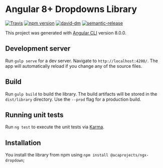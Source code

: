 # Angular 8+ Dropdowns Library

[![Travis](https://travis-ci.org/acaprojects/ngx-dropdown.svg)](https://travis-ci.org/acaprojects/ngx-dropdown)
[![npm version](https://badge.fury.io/js/%40acaprojects%2Fngx-dropdown.svg)](https://badge.fury.io/js/%40acaprojects%2Fngx-dropdown)
[![david-dm](https://david-dm.org/acaprojects/ngx-dropdown.svg)](https://david-dm.org/acaprojects/ngx-dropdown)
[![semantic-release](https://img.shields.io/badge/%20%20%F0%9F%93%A6%F0%9F%9A%80-semantic--release-e10079.svg)](https://github.com/semantic-release/semantic-release)

This project was generated with [Angular CLI](https://github.com/angular/angular-cli) version 8.0.0.

## Development server

Run `gulp serve` for a dev server. Navigate to `http://localhost:4200/`. The app will automatically reload if you change any of the source files.

## Build

Run `gulp build` to build the library. The build artifacts will be stored in the `dist/library` directory. Use the `--prod` flag for a production build.

## Running unit tests

Run `ng test` to execute the unit tests via [Karma](https://karma-runner.github.io).

## Installation

You install the library from npm using `npm install @acaprojects/ngx-dropdown`;
